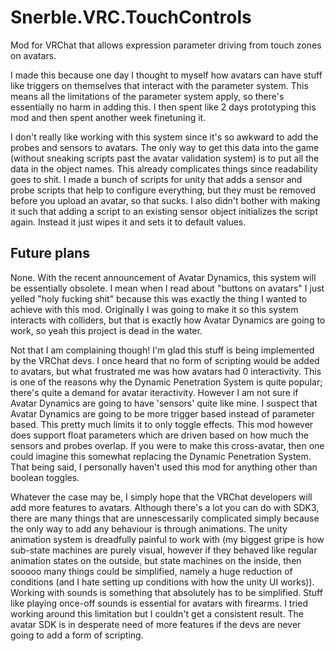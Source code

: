 # Snerble.VRC.TouchControls
Mod for VRChat that allows expression parameter driving from touch zones on avatars.

I made this because one day I thought to myself how avatars can have stuff like triggers on themselves that interact with the parameter system. This means all the limitations of the parameter system apply, so there's essentially no harm in adding this. I then spent like 2 days prototyping this mod and then spent another week finetuning it.

I don't really like working with this system since it's so awkward to add the probes and sensors to avatars. The only way to get this data into the game (without sneaking scripts  past the avatar validation system) is to put all the data in the object names. This already complicates things since readability goes to shit. I made a bunch of scripts for unity that adds a sensor and probe scripts that help to configure everything, but they must be removed before you upload an avatar, so that sucks. I also didn't bother with making it such that adding a script to an existing sensor object initializes the script again. Instead it just wipes it and sets it to default values.

## Future plans

None. With the recent announcement of Avatar Dynamics, this system will be essentially obsolete. I mean when I read about "buttons on avatars" I just yelled "holy fucking shit" because this was exactly the thing I wanted to achieve with this mod. Originally I was going to make it so this system interacts with colliders, but that is exactly how Avatar Dynamics are going to work, so yeah this project is dead in the water.

Not that I am complaining though! I'm glad this stuff is being implemented by the VRChat devs. I once heard that no form of scripting would be added to avatars, but what frustrated me was how avatars had 0 interactivity. This is one of the reasons why the Dynamic Penetration System is quite popular; there's quite a demand for avatar iteractivity. However I am not sure if Avatar Dynamics are going to have 'sensors' quite like mine. I suspect that Avatar Dynamics are going to be more trigger based instead of parameter based. This pretty much limits it to only toggle effects. This mod however does support float parameters which are driven based on how much the sensors and probes overlap. If you were to make this cross-avatar, then one could imagine this somewhat replacing the Dynamic Penetration System. That being said, I personally haven't used this mod for anything other than boolean toggles.

Whatever the case may be, I simply hope that the VRChat developers will add more features to avatars. Although there's a lot you can do with SDK3, there are many things that are unnescessarily complicated simply because the only way to add any behaviour is through animations. The unity animation system is dreadfully painful to work with (my biggest gripe is how sub-state machines are purely visual, however if they behaved like regular animation states on the outside, but state machines on the inside, then sooooo many things could be simplified, namely a huge reduction of conditions (and I hate setting up conditions with how the unity UI works)). Working with sounds is something that absolutely has to be simplified. Stuff like playing once-off sounds is essential for avatars with firearms. I tried working around this limitation but I couldn't get a consistent result. The avatar SDK is in desperate need of more features if the devs are never going to add a form of scripting.
